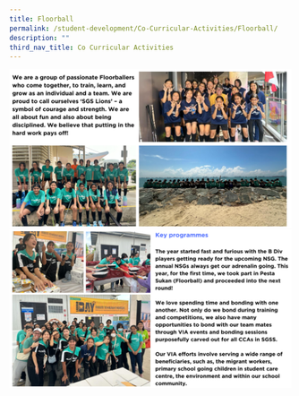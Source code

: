 ```yaml
---
title: Floorball
permalink: /student-development/Co-Curricular-Activities/Floorball/
description: ""
third_nav_title: Co Curricular Activities
---
```

![](/images/floorball2024%20(1).png)![](/images/floorball2024%20(2).png)